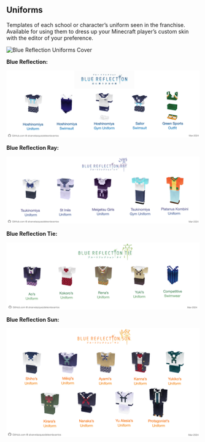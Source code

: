 ## Uniforms
Templates of each school or character’s uniform seen in the franchise. Available for using them to dress up your Minecraft player’s custom skin with the editor of your preference.

![Blue Reflection Uniforms Cover](/src/img/uniforms/BlueReflectionUniformsCover.png)


**Blue Reflection:**

![Blue Reflection Uniforms](/src/img/uniforms/BlueReflectionUniforms.png)

**Blue Reflection Ray:**

![Blue Reflection Ray Uniforms](/src/img/uniforms/BlueReflectionRayUniforms.png)

**Blue Reflection Tie:**

![Blue Reflection Tie Uniforms](/src/img/uniforms/BlueReflectionTieUniforms.png)

**Blue Reflection Sun:**

![Blue Reflection Sun Uniforms](/src/img/uniforms/BlueReflectionSunUniforms.png)

